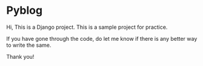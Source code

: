 # Pyblog

Hi, This is a Django project. This is a sample project for practice.

If you have gone through the code, do let me know if there is any better way to write the same.

Thank you!
